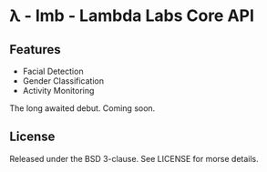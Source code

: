 λ - lmb - Lambda Labs Core API
======

## Features

- Facial Detection
- Gender Classification
- Activity Monitoring

The long awaited debut. Coming soon.

## License

Released under the BSD 3-clause. See LICENSE for morse details.

